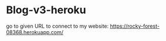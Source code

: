 # Blog-v3-heroku
go to given URL to connect to my website: https://rocky-forest-08368.herokuapp.com/ 
